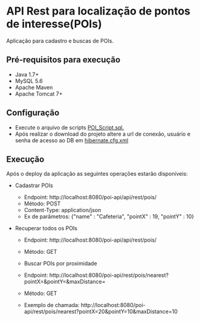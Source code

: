 API Rest para localização de pontos de interesse(POIs)
======================================================

Aplicação para cadastro e buscas de POIs.

Pré-requisitos para execução
-------------------------------------------------------
 * Java 1.7+
 * MySQL 5.6
 * Apache Maven
 * Apache Tomcat 7+

Configuração
-------------------------------------------------------
* Execute o arquivo de scripts [POI_Script.sql.](https://github.com/danielcoelho11/xy-inc/blob/master/sqlScripts/POI_Script.sql)
* Após realizar o download do projeto altere a url de conexão, usuário e senha de acesso ao DB em [hibernate.cfg.xml](https://github.com/danielcoelho11/xy-inc/blob/master/poi-api/src/main/resources/hibernate.cfg.xml)
 
Execução
-------------------------------------------------------
Após o deploy da aplicação as seguintes operações estarão disponíveis:

* Cadastrar POIs
  * Endpoint: http://localhost:8080/poi-api/api/rest/pois/
  * Método: POST
  * Content-Type: application/json
  * Ex de parâmetros: {"name" : "Cafeteria", "pointX" : 19, "pointY" : 10}

* Recuperar todos os POIs
  * Endpoint: http://localhost:8080/poi-api/api/rest/pois/
  * Método: GET
  
  * Buscar POIs por proximidade
  * Endpoint: http://localhost:8080/poi-api/rest/pois/nearest?pointX=&pointY=&maxDistance=
  * Método: GET
  * Exemplo de chamada: http://localhost:8080/poi-api/rest/pois/nearest?pointX=20&pointY=10&maxDistance=10
